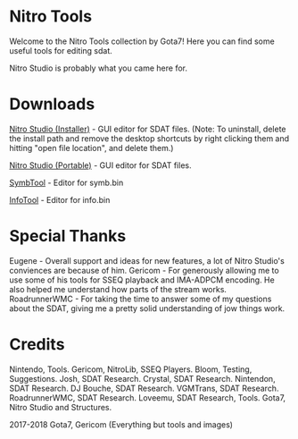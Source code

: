 # Nitro Tools
Welcome to the Nitro Tools collection by Gota7!
Here you can find some useful tools for editing sdat.

Nitro Studio is probably what you came here for.

# Downloads
[Nitro Studio (Installer)](https://github.com/Gota7/NitroTools/raw/master/NitroStudio/NitroStudio/bin/Debug/NitroInstaller.exe) - GUI editor for SDAT files. (Note: To uninstall, delete the install path and remove the desktop shortcuts by right clicking them and hitting "open file location", and delete them.) 

[Nitro Studio (Portable)](https://github.com/Gota7/NitroTools/raw/master/NitroStudio/NitroStudio/bin/Debug/NitroStudio.zip) - GUI editor for SDAT files.

[SymbTool](https://github.com/Gota7/NitroTools/raw/master/SymbTool/SymbTool/bin/Debug/SymbTool.exe) - Editor for symb.bin

[InfoTool](https://github.com/Gota7/NitroTools/raw/master/InfoTool/InfoTool/bin/Debug/InfoTool.exe) - Editor for info.bin

# Special Thanks
Eugene - Overall support and ideas for new features, a lot of Nitro Studio's conviences are because of him.
Gericom - For generously allowing me to use some of his tools for SSEQ playback and IMA-ADPCM encoding. He also helped me understand how parts of the stream works.
RoadrunnerWMC - For taking the time to answer some of my questions about the SDAT, giving me a pretty solid understanding of jow things work.

# Credits
Nintendo, Tools.
Gericom, NitroLib, SSEQ Players.
Bloom, Testing, Suggestions.
Josh, SDAT Research.
Crystal, SDAT Research.
Nintendon, SDAT Research.
DJ Bouche, SDAT Research.
VGMTrans, SDAT Research.
RoadrunnerWMC, SDAT Research.
Loveemu, SDAT Research, Tools.
Gota7, Nitro Studio and Structures.

2017-2018 Gota7, Gericom
(Everything but tools and images)